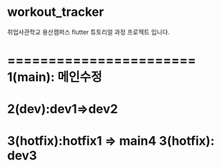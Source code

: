 # workout_tracker

취업사관학교 용산캠퍼스 flutter 튜토리얼 과정 프로젝트 입니다.

=======================
1(main): 메인수정
========================
2(dev):dev1=>dev2
========================
3(hotfix):hotfix1 => main4
3(hotfix): dev3
=======================